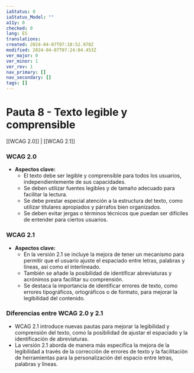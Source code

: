 ```yaml
---
iaStatus: 0
iaStatus_Model: ""
a11y: 0
checked: 0
lang: ES
translations: 
created: 2024-04-07T07:18:52.978Z
modified: 2024-04-07T07:24:04.453Z
ver_major: 0
ver_minor: 1
ver_rev: 1
nav_primary: []
nav_secondary: []
tags: []
---
```

# Pauta 8 - Texto legible y comprensible

[[WCAG 2.0]] | [[WCAG 2.1]]

### WCAG 2.0
- **Aspectos clave:**
  - El texto debe ser legible y comprensible para todos los usuarios, independientemente de sus capacidades.
  - Se deben utilizar fuentes legibles y de tamaño adecuado para facilitar la lectura.
  - Se debe prestar especial atención a la estructura del texto, como utilizar titulares apropiados y párrafos bien organizados.
  - Se deben evitar jergas o términos técnicos que puedan ser difíciles de entender para ciertos usuarios.

### WCAG 2.1
- **Aspectos clave:**
  - En la versión 2.1 se incluye la mejora de tener un mecanismo para permitir que el usuario ajuste el espaciado entre letras, palabras y líneas, así como el interlineado.
  - También se añade la posibilidad de identificar abreviaturas y acrónimos para facilitar su comprensión.
  - Se destaca la importancia de identificar errores de texto, como errores tipográficos, ortográficos o de formato, para mejorar la legibilidad del contenido.

### Diferencias entre WCAG 2.0 y 2.1
- WCAG 2.1 introduce nuevas pautas para mejorar la legibilidad y comprensión del texto, como la posibilidad de ajustar el espaciado y la identificación de abreviaturas.
- La versión 2.1 aborda de manera más específica la mejora de la legibilidad a través de la corrección de errores de texto y la facilitación de herramientas para la personalización del espacio entre letras, palabras y líneas.
